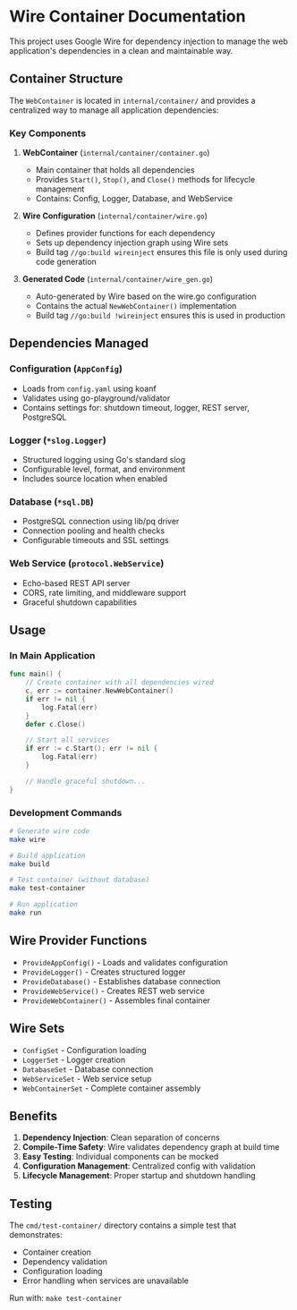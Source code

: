 # Wire Container Documentation

This project uses Google Wire for dependency injection to manage the web application's dependencies in a clean and maintainable way.

## Container Structure

The `WebContainer` is located in `internal/container/` and provides a centralized way to manage all application dependencies:

### Key Components

1. **WebContainer** (`internal/container/container.go`)
   - Main container that holds all dependencies
   - Provides `Start()`, `Stop()`, and `Close()` methods for lifecycle management
   - Contains: Config, Logger, Database, and WebService

2. **Wire Configuration** (`internal/container/wire.go`)
   - Defines provider functions for each dependency
   - Sets up dependency injection graph using Wire sets
   - Build tag `//go:build wireinject` ensures this file is only used during code generation

3. **Generated Code** (`internal/container/wire_gen.go`)
   - Auto-generated by Wire based on the wire.go configuration
   - Contains the actual `NewWebContainer()` implementation
   - Build tag `//go:build !wireinject` ensures this is used in production

## Dependencies Managed

### Configuration (`AppConfig`)

- Loads from `config.yaml` using koanf
- Validates using go-playground/validator
- Contains settings for: shutdown timeout, logger, REST server, PostgreSQL

### Logger (`*slog.Logger`)

- Structured logging using Go's standard slog
- Configurable level, format, and environment
- Includes source location when enabled

### Database (`*sql.DB`)

- PostgreSQL connection using lib/pq driver
- Connection pooling and health checks
- Configurable timeouts and SSL settings

### Web Service (`protocol.WebService`)

- Echo-based REST API server
- CORS, rate limiting, and middleware support
- Graceful shutdown capabilities

## Usage

### In Main Application

```go
func main() {
    // Create container with all dependencies wired
    c, err := container.NewWebContainer()
    if err != nil {
        log.Fatal(err)
    }
    defer c.Close()

    // Start all services
    if err := c.Start(); err != nil {
        log.Fatal(err)
    }

    // Handle graceful shutdown...
}
```

### Development Commands

```bash
# Generate wire code
make wire

# Build application
make build

# Test container (without database)
make test-container

# Run application
make run
```

## Wire Provider Functions

- `ProvideAppConfig()` - Loads and validates configuration
- `ProvideLogger()` - Creates structured logger
- `ProvideDatabase()` - Establishes database connection
- `ProvideWebService()` - Creates REST web service
- `ProvideWebContainer()` - Assembles final container

## Wire Sets

- `ConfigSet` - Configuration loading
- `LoggerSet` - Logger creation
- `DatabaseSet` - Database connection
- `WebServiceSet` - Web service setup
- `WebContainerSet` - Complete container assembly

## Benefits

1. **Dependency Injection**: Clean separation of concerns
2. **Compile-Time Safety**: Wire validates dependency graph at build time
3. **Easy Testing**: Individual components can be mocked
4. **Configuration Management**: Centralized config with validation
5. **Lifecycle Management**: Proper startup and shutdown handling

## Testing

The `cmd/test-container/` directory contains a simple test that demonstrates:

- Container creation
- Dependency validation
- Configuration loading
- Error handling when services are unavailable

Run with: `make test-container`
